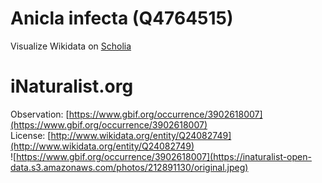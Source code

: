 
Anicla infecta (Q4764515)
=========================
  
Visualize Wikidata on [Scholia](https://scholia.toolforge.org/taxon/Q4764515)
# iNaturalist.org
  
Observation: [https://www.gbif.org/occurrence/3902618007](https://www.gbif.org/occurrence/3902618007)  
License: [http://www.wikidata.org/entity/Q24082749](http://www.wikidata.org/entity/Q24082749)  
![https://www.gbif.org/occurrence/3902618007](https://inaturalist-open-data.s3.amazonaws.com/photos/212891130/original.jpeg)